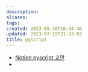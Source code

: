 ```yaml
---
description:
aliases: 
tags: 
created: 2023-05-30T10:34:46
updated: 2023-07-15T21:33:03
title: pyscript
---
```

- [Notion pyscript 교안](https://paullabworkspace.notion.site/PyScript-537f89da75654273822767f9767c66fe)
- 
